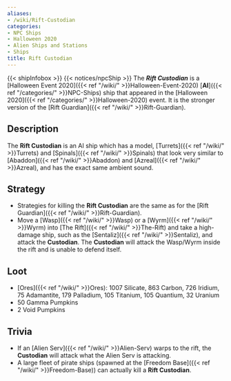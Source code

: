 ```yaml
---
aliases:
- /wiki/Rift-Custodian
categories:
- NPC Ships
- Halloween 2020
- Alien Ships and Stations
- Ships
title: Rift Custodian
---
```


{{< shipInfobox >}} {{< notices/npcShip >}} The **_Rift Custodian_** is a [Halloween Event 2020]({{< ref "/wiki/" >}}Halloween-Event-2020) [**AI**]({{< ref "/categories/" >}}NPC-Ships) ship that appeared in the [Halloween 2020]({{< ref "/categories/" >}}Halloween-2020) event. It is the stronger version of the [Rift Guardian]({{< ref "/wiki/" >}}Rift-Guardian). 

## Description

The **Rift Custodian** is an AI ship which has a model, [Turrets]({{< ref "/wiki/" >}}Turrets) and [Spinals]({{< ref "/wiki/" >}}Spinals) that look very similar to [Abaddon]({{< ref "/wiki/" >}}Abaddon) and [Azreal]({{< ref "/wiki/" >}}Azreal), and has the exact same ambient sound.

## Strategy

- Strategies for killing the **Rift Custodian** are the same as for the [Rift Guardian]({{< ref "/wiki/" >}}Rift-Guardian).
- Move a [Wasp]({{< ref "/wiki/" >}}Wasp) or a [Wyrm]({{< ref "/wiki/" >}}Wyrm) into [The Rift]({{< ref "/wiki/" >}}The-Rift) and take a high-damage ship, such as the [Sentaliz]({{< ref "/wiki/" >}}Sentaliz), and attack the **Custodian**. The **Custodian** will attack the Wasp/Wyrm inside the rift and is unable to defend itself.

## Loot

- [Ores]({{< ref "/wiki/" >}}Ores): 1007 Silicate, 863 Carbon, 726 Iridium, 75 Adamantite, 179 Palladium, 105 Titanium, 105 Quantium, 32 Uranium
- 50 Gamma Pumpkins
- 2 Void Pumpkins

## Trivia

- If an [Alien Serv]({{< ref "/wiki/" >}}Alien-Serv) warps to the rift, the **Custodian** will attack what the Alien Serv is attacking.
- A large fleet of pirate ships (spawned at the [Freedom Base]({{< ref "/wiki/" >}}Freedom-Base)) can actually kill a **Rift Custodian**.